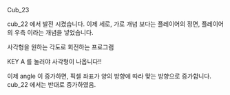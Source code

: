 Cub_23

cub_22 에서 발전 시켰습니다. 이제 세로, 가로 개념 보다는 플레이어의 정면, 플레이어의 우측 이라는 개념을 넣었습니다. 

사각형을 원하는 각도로 회전하는 프로그램

KEY A 를 눌러야 사각형이 나옵니다!!

이제 angle 이 증가하면, 픽셀 좌표가 양의 방향에 따라 맞는 방향으로 증가합니다. cub_22 에서는 반대로 증가하였음.